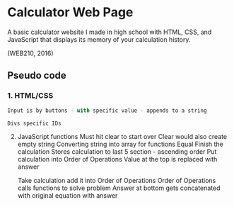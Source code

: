 # Calculator Web Page
A basic calculator website I made in high school with HTML, CSS, and JavaScript that displays its memory of your calculation history.

(WEB210, 2016)

## Pseudo code
### 1. HTML/CSS

```javascript
Input is by buttons - with specific value - appends to a string
```
```javascript
Divs specific IDs
```
	
2. JavaScript functions
	Must hit clear to start over
		Clear would also create empty string
	Converting string into array for functions
	Equal
		Finish the calculation
		Stores calculation to last 5 section - ascending order
		Put calculation into Order of Operations
		Value at the top is replaced with answer
		
	Take calculation add it into Order of Operations
	Order of Operations calls functions to solve problem
	Answer at bottom gets concatenated with original equation with answer

